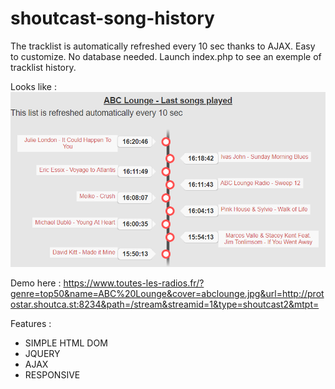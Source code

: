# shoutcast-song-history

The tracklist is automatically refreshed every 10 sec thanks to AJAX.
Easy to customize. No database needed.
Launch index.php to see an exemple of tracklist history.

Looks like : 
![My image](result.png)

Demo here : https://www.toutes-les-radios.fr/?genre=top50&name=ABC%20Lounge&cover=abclounge.jpg&url=http://protostar.shoutca.st:8234&path=/stream&streamid=1&type=shoutcast2&mtpt=

Features : 
- SIMPLE HTML DOM
- JQUERY
- AJAX
- RESPONSIVE
